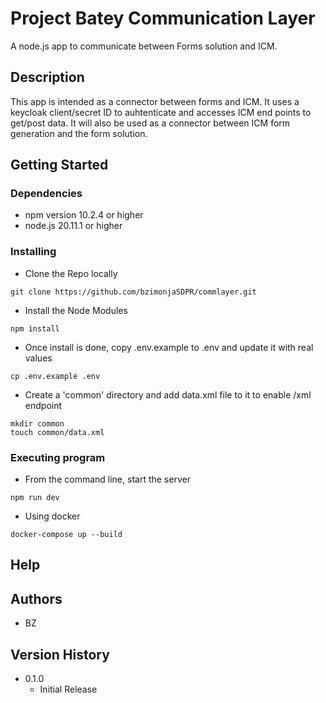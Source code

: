 # Project Batey Communication Layer

A node.js app to communicate between Forms solution and ICM.

## Description

This app is intended as a connector between forms and ICM. It uses a keycloak client/secret ID to auhtenticate and accesses ICM end points to get/post data. It will also be used as a connector between ICM form generation and the form solution.

## Getting Started

### Dependencies

- npm version 10.2.4 or higher
- node.js 20.11.1 or higher

### Installing

- Clone the Repo locally

```
git clone https://github.com/bzimonjaSDPR/commlayer.git
```

- Install the Node Modules

```
npm install
```

- Once install is done, copy .env.example to .env and update it with real values

```
cp .env.example .env
```

- Create a 'common' directory and add data.xml file to it to enable /xml endpoint

```
mkdir common
touch common/data.xml
```

### Executing program

- From the command line, start the server

```
npm run dev
```
- Using docker

```
docker-compose up --build
```

## Help


## Authors

- BZ

## Version History

- 0.1.0
  - Initial Release
